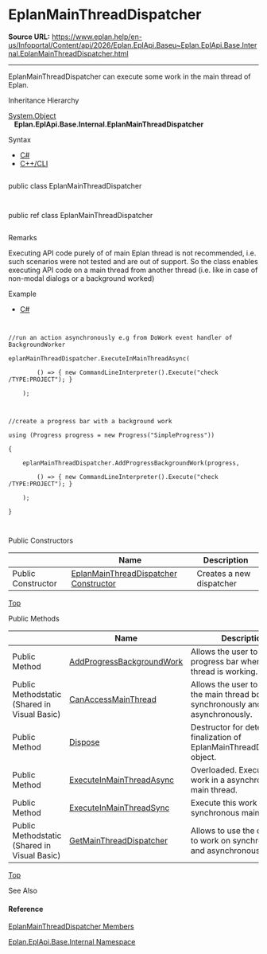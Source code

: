 # EplanMainThreadDispatcher

**Source URL:** https://www.eplan.help/en-us/Infoportal/Content/api/2026/Eplan.EplApi.Baseu~Eplan.EplApi.Base.Internal.EplanMainThreadDispatcher.html

---

EplanMainThreadDispatcher can execute some work in the main thread of Eplan.

Inheritance Hierarchy

[System.Object](#)  
   **Eplan.EplApi.Base.Internal.EplanMainThreadDispatcher**

Syntax

- [C#](#i-syntax-CS)
- [C++/CLI](#i-syntax-CPP2005)

```
```
public class EplanMainThreadDispatcher
```
```

```
```
public ref class EplanMainThreadDispatcher
```
```

Remarks

Executing API code purely of of main Eplan thread is not recommended, i.e. such scenarios were not tested and are out of support. So the class enables executing API code on a main thread from another thread (i.e. like in case of non-modal dialogs or a background worked)

Example

- [C#](#i-tab-content-f47188da-867c-418a-a3ed-084cd33d9769)

```

//run an action asynchronously e.g from DoWork event handler of BackgroundWorker
eplanMainThreadDispatcher.ExecuteInMainThreadAsync(
        () => { new CommandLineInterpreter().Execute("check /TYPE:PROJECT"); }
    );

//create a progress bar with a background work
using (Progress progress = new Progress("SimpleProgress"))
{
    eplanMainThreadDispatcher.AddProgressBackgroundWork(progress,
        () => { new CommandLineInterpreter().Execute("check /TYPE:PROJECT"); }
    );
}

```

Public Constructors

|  | Name | Description |
| --- | --- | --- |
| Public Constructor | [EplanMainThreadDispatcher Constructor](Eplan.EplApi.Baseu~Eplan.EplApi.Base.Internal.EplanMainThreadDispatcher~_ctor.html) | Creates a new dispatcher |

[Top](#top)




Public Methods

|  | Name | Description |
| --- | --- | --- |
| Public Method | [AddProgressBackgroundWork](Eplan.EplApi.Baseu~Eplan.EplApi.Base.Internal.EplanMainThreadDispatcher~AddProgressBackgroundWork.html) | Allows the user to add a progress bar when main thread is working. |
| Public Methodstatic (Shared in Visual Basic) | [CanAccessMainThread](Eplan.EplApi.Baseu~Eplan.EplApi.Base.Internal.EplanMainThreadDispatcher~CanAccessMainThread.html) | Allows the user to access the main thread both synchronously and asynchronously. |
| Public Method | [Dispose](Eplan.EplApi.Baseu~Eplan.EplApi.Base.Internal.EplanMainThreadDispatcher~Dispose().html) | Destructor for deterministic finalization of EplanMainThreadDispatcher object. |
| Public Method | [ExecuteInMainThreadAsync](Eplan.EplApi.Baseu~Eplan.EplApi.Base.Internal.EplanMainThreadDispatcher~ExecuteInMainThreadAsync.html) | Overloaded. Execute this work in a asynchronous main thread. |
| Public Method | [ExecuteInMainThreadSync](Eplan.EplApi.Baseu~Eplan.EplApi.Base.Internal.EplanMainThreadDispatcher~ExecuteInMainThreadSync.html) | Execute this work in a synchronous main thread. |
| Public Methodstatic (Shared in Visual Basic) | [GetMainThreadDispatcher](Eplan.EplApi.Baseu~Eplan.EplApi.Base.Internal.EplanMainThreadDispatcher~GetMainThreadDispatcher.html) | Allows to use the dispatcher to work on synchronous and asynchronous threads. |

[Top](#top)




See Also

#### Reference

[EplanMainThreadDispatcher Members](Eplan.EplApi.Baseu~Eplan.EplApi.Base.Internal.EplanMainThreadDispatcher_members.html)
  
[Eplan.EplApi.Base.Internal Namespace](Eplan.EplApi.Baseu~Eplan.EplApi.Base.Internal_namespace.html)